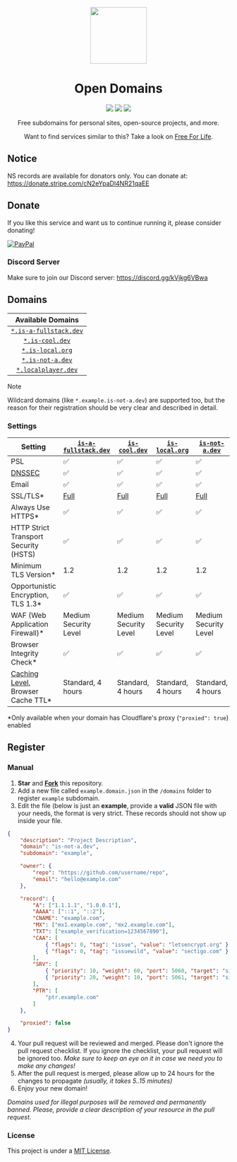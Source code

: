 <p align="center"><img src="https://raw.githubusercontent.com/open-domains/register/main/media/icon.png" height="128"></p>
<h1 align="center">Open Domains</h1>

<p align="center">
  <a href="https://github.com/open-domains/register/tree/main/domains"><img src="https://img.shields.io/github/directory-file-count/open-domains/register/domains?label=domains&style=for-the-badge&type=file"></a>
  <a href="https://github.com/open-domains/register/issues"><img src="https://img.shields.io/github/issues-raw/open-domains/register?label=issues&style=for-the-badge"></a>
  <a href="https://github.com/open-domains/register/pulls"><img src="https://img.shields.io/github/issues-pr-raw/open-domains/register?label=pull%20requests&style=for-the-badge"></a>
</p>

<p align="center">Free subdomains for personal sites, open-source projects, and more.</p>
<p align="center">Want to find services similar to this? Take a look on <a href="https://free.hrsn.dev/#/?id=domains">Free For Life</a>.</p>

## Notice
NS records are available for donators only. You can donate at: https://donate.stripe.com/cN2eYpaDl4NR21qaEE

## Donate
If you like this service and want us to continue running it, please consider donating!

[![PayPal](https://www.paypalobjects.com/en_US/i/btn/btn_donateCC_LG.gif)](https://paypal.me/andrewstechyoutube)

### Discord Server
Make sure to join our Discord server:
https://discord.gg/kVjkg6VBwa

## Domains

| Available Domains |
|:-:|
| [`*.is-a-fullstack.dev`](https://is-a-fullstack.dev) |
| [`*.is-cool.dev`](https://is-cool.dev) |
| [`*.is-local.org`](https://is-local.org) |
| [`*.is-not-a.dev`](https://is-not-a.dev) |
| [`*.localplayer.dev`](https://localplayer.dev) |

> [!NOTE]
> Wildcard domains (like `*.example.is-not-a.dev`) are supported too, but the reason for their registration should be very clear and described in detail.

[badge-cf]:https://shields.io/badge/%20-cloudflare-blue?logo=cloudflare&style=plastic?cacheSeconds=3600
[badge-dnssec]:https://shields.io/badge/%20-DNSSEC-blue?logo=moleculer&logoColor=white&style=plastic?cacheSeconds=3600
[badge-ssl]:https://shields.io/badge/SSL-Required-blue?style=plastic?cacheSeconds=3600

### Settings

| Setting | [`is-a-fullstack.dev`](https://is-a-fullstack.dev)  | [`is-cool.dev`](https://is-cool.dev) | [`is-local.org`](https://is-local.org) | [`is-not-a.dev`](https://is-not-a.dev) | [`localplayer.dev`](https://localplayer.dev) |
|-|-|-|-|-|-|
| PSL | ✅ | ✅ | ✅ | ✅ | ✅ |
| [DNSSEC][dnssec] | ✅ | ✅ | ✅ | ✅ | ✅ |
| Email | ✅ | ✅ | ✅ | ✅ | ✅ |
| SSL/TLS* | [Full][ssl-full] | [Full][ssl-full] | [Full][ssl-full] | [Full][ssl-full] | [Full][ssl-full] |
| Always Use HTTPS* | ✅ | ✅ | ✅ | ✅ | ✅ |
| HTTP Strict Transport Security (HSTS) | ✅ | ✅ | ✅ | ✅ | ✅ |
| Minimum TLS Version* | 1.2 | 1.2 | 1.2 | 1.2 | 1.2 |
| Opportunistic Encryption, TLS 1.3* | ✅ | ✅ | ✅ | ✅ | ✅ |
| WAF (Web Application Firewall)* | Medium Security Level | Medium Security Level | Medium Security Level | Medium Security Level | Medium Security Level |
| Browser Integrity Check* | ✅ | ✅ | ✅ | ✅ | ✅ |
| [Caching Level][caching-levels], Browser Cache TTL* | Standard, 4 hours | Standard, 4 hours | Standard, 4 hours | Standard, 4 hours | Standard, 4 hours |

\*Only available when your domain has Cloudflare's proxy (`"proxied": true`) enabled

[dnssec]:https://developers.cloudflare.com/dns/additional-options/dnssec
[ssl-full]:https://developers.cloudflare.com/ssl/origin-configuration/ssl-modes/full
[caching-levels]:https://developers.cloudflare.com/cache/how-to/set-caching-levels

## Register

### Manual
1. **Star** and **[Fork](https://github.com/open-domains/register/fork)** this repository.
2. Add a new file called `example.domain.json` in the `/domains` folder to register `example` subdomain.
3. Edit the file (below is just an **example**, provide a **valid** JSON file with your needs, the format is very strict. These records should not show up inside your file.

```json
{
    "description": "Project Description",
    "domain": "is-not-a.dev",
    "subdomain": "example",

    "owner": {
        "repo": "https://github.com/username/repo",
        "email": "hello@example.com"
    },

    "record": {
        "A": ["1.1.1.1", "1.0.0.1"],
        "AAAA": ["::1", "::2"],
        "CNAME": "example.com",
        "MX": ["mx1.example.com", "mx2.example.com"],
        "TXT": ["example_verification=1234567890"],
        "CAA": [
            { "flags": 0, "tag": "issue", "value": "letsencrypt.org" },
            { "flags": 0, "tag": "issuewild", "value": "sectigo.com" }
        ],
        "SRV": [
            { "priority": 10, "weight": 60, "port": 5060, "target": "sipserver.example.com" },
            { "priority": 20, "weight": 10, "port": 5061, "target": "sipbackup.example.com" }
        ],
        "PTR": [
            "ptr.example.com"
        ]
    },

    "proxied": false
}

```

4. Your pull request will be reviewed and merged. Please don't ignore the pull request checklist. If you ignore the checklist, your pull request will be ignored too. _Make sure to keep an eye on it in case we need you to make any changes!_
5. After the pull request is merged, please allow up to 24 hours for the changes to propagate _(usually, it takes 5..15 minutes)_
6. Enjoy your new domain!

*Domains used for illegal purposes will be removed and permanently banned. Please, provide a clear description of your resource in the pull request.*

### License
This project is under a [MIT License](https://github.com/open-domains/register/blob/main/LICENSE).
